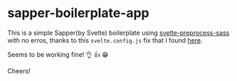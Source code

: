 # sapper-boilerplate-app

This is a simple Sapper(by Svelte) boilerplate using [svelte-preprocess-sass](https://github.com/kazzkiq/svelte-preprocess-scss) with no erros, thanks to this `svelte.config.js` fix that I found [here](https://github.com/UnwrittenFun/svelte-vscode/issues/1).

Seems to be working fine! :ok_hand: :thumbsup: :grin:

Cheers!
